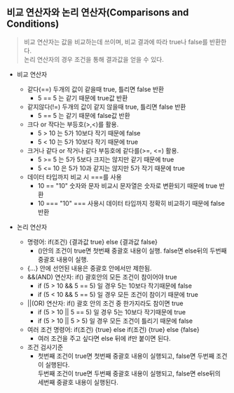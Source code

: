 ## 비교 연산자와 논리 연산자(Comparisons and Conditions)  
> 비교 연산자는 값을 비교하는데 쓰이며, 비교 결과에 따라 true나 false를 반환한다.  
> 논리 연산자의 경우 조건을 통해 결과값을 얻을 수 있다.  

* 비교 연산자  
  * 같다(==) 두개의 값이 같을때 true, 틀리면 false 반환  
    * 5 == 5 는 같기 때문에 true값 반환  
  * 같지않다(!=) 두개의 값이 같지 않을때 true, 틀리면 false 반환  
    * 5 == 5 는 같기 때문에 false값 반환  
  * 크다 or 작다는 부등호(>,<)를 활용.  
    * 5 > 10 는 5가 10보다 작기 때문에 false  
    * 5 < 10 는 5가 10보다 작기 때문에 true  
  * 크거나 같다 or 작거나 같다 부등호에 같다를(>=, <=) 활용.  
    * 5 >= 5 는 5가 5보다 크지는 않지만 같기 때문에 true  
    * 5 <= 10 은 5가 10과 같지는 않지만 5가 작기 때문에 true  
  * 데이터 타입까지 비교 시 ===를 사용  
    * 10 == "10" 숫자와 문자 비교시 문자열은 숫자로 변환되기 때문에 true 반환  
    * 10 === "10" === 사용시 데이터 타입까지 정확히 비교하기 때문에 false 반환  

* 논리 연산자  
  * 명령어: if(조건) {결과값 true} else {결과값 false}   
    * ()안의 조건이 true면 첫번째 중괄호 내용이 실행. false면 else뒤의 두번째 중괄호 내용이 실행.
  * {...} 안에 선언된 내용은 중괄호 안에서만 제한됨.  
  * &&(AND) 연산자: if() 괄호안의 모든 조건이 참이어야 true  
    * if (5 > 10 && 5 == 5) 일 경우 5는 10보다 작기때문에 false  
    * if (5 < 10 && 5 == 5) 일 경우 모든 조건이 참이기 때문에 true  
  * ||(OR) 연산자: if() 괄호 안의 조건 중 한가지라도 참이면 true  
    * if (5 > 10 || 5 == 5) 일 경우 5는 10보다 작기때문에 true  
    * if (5 > 10 || 5 > 5) 일 경우 모든 조건이 틀리기 때문에 false  
  * 여러 조건 명령어: if(조건) {true} else if(조건) {true} else {false}
    * 여러 조건을 주고 싶다면 else 뒤에 if만 붙이면 된다.
  * 조건 검사기준
    * 첫번째 조건이 true면 첫번째 중괄호 내용이 실행되고, false면 두번째 조건이 실행된다.  
    두번째 조건이 true면 두번째 중괄호 내용이 실행되고, false면 else뒤의 세번째 중괄호 내용이 실행된다.
    
